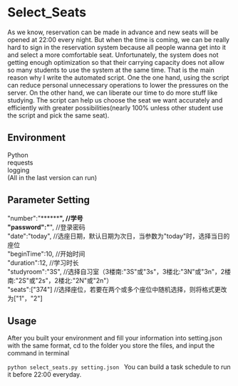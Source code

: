 # Select_Seats
As we know, reservation can be made in advance and new seats will be opened at 22:00 every night. But when the time is coming, we can be really hard to sign in the reservation system because all people wanna get into it and select a more comfortable seat. Unfortunately, the system does not getting enough optimization so that their carrying capacity does not allow so many students to use the system at the same time. That is the main reason why I write the automated script. 
One the one hand, using the script can reduce personal unnecessary	operations to lower the pressures on the server. On the other hand, we can liberate our time to do more stuff like studying. The script can help us choose the seat we want accurately and efficiently with greater possibilities(nearly 100% unless other student use the script and pick the same seat).
## Environment 
Python  
requests  
logging  
(All in the last version can run)  

## Parameter Setting
"number":"************",    //学号  
"password":"******",        //登录密码  
"date":"today",             //选座日期，默认日期为次日，当参数为"today"时，选择当日的座位  
"beginTime":10,             //开始时间  
"duration":12,              //学习时长  
"studyroom":"3S",           //选择自习室（3楼南:"3S"或"3s"，3楼北:"3N"或"3n"，2楼南:"2S"或"2s"，2楼北:"2N"或"2n"）  
"seats":["374"]             //选择座位，若要在两个或多个座位中随机选择，则将格式更改为["1"，"2"]  

## Usage
After you built your environment and fill your information into setting.json with the same format, cd to the folder you store the files, and input the command in terminal

`python select_seats.py setting.json `
You can build a task schedule to run it before 22:00 everyday.

